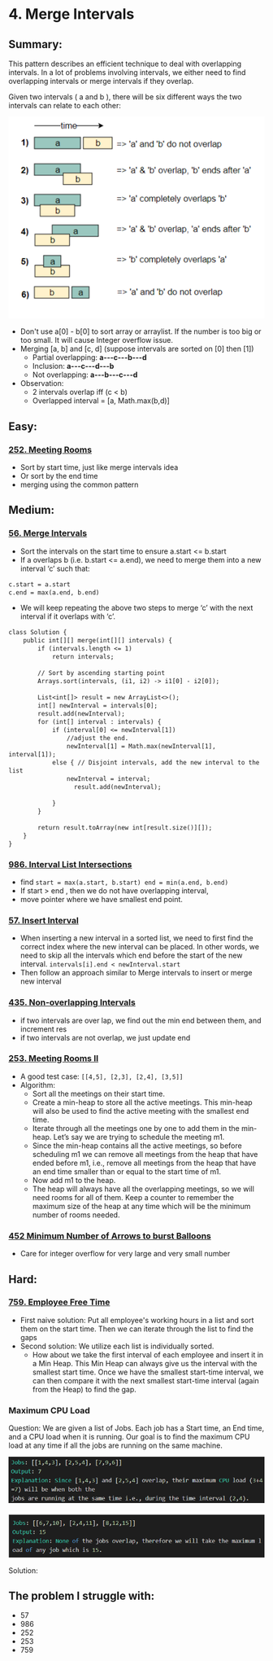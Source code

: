 # 4. Merge Intervals

## Summary:

This pattern describes an efficient technique to deal with overlapping intervals. In a lot of problems involving intervals, we either need to find overlapping intervals or merge intervals if they overlap.

Given two intervals \( a and b \), there will be six different ways the two intervals can relate to each other:

![](../.gitbook/assets/image%20%2811%29.png)



* Don't use a\[0\] - b\[0\] to sort array or arraylist. If the number is too big or too small. It will cause Integer overflow issue.
* Merging \[a, b\] and \[c, d\] \(suppose intervals are sorted on \[0\] then \[1\]\)
  * Partial overlapping: **a---c---b---d**
  * Inclusion: **a---c---d---b**
  * Not overlapping: **a---b---c---d**
* Observation: 
  * 2 intervals overlap iff \(c &lt; b\)
  * Overlapped interval = \[a, Math.max\(b,d\)\]

 



## Easy:

### [252. Meeting Rooms](https://leetcode.com/problems/meeting-rooms/)

* Sort by start time, just like merge intervals idea
* Or sort by the end time
* merging using the common pattern



## Medium:

### [56. Merge Intervals](https://leetcode.com/problems/merge-intervals/)

* Sort the intervals on the start time to ensure a.start &lt;= b.start
* If a overlaps b \(i.e. b.start &lt;= a.end\), we need to merge them into a new interval ‘c’ such that:

```text
c.start = a.start
c.end = max(a.end, b.end)
```

* We will keep repeating the above two steps to merge ‘c’ with the next interval if it overlaps with ‘c’.

```text
class Solution {
	public int[][] merge(int[][] intervals) {
		if (intervals.length <= 1)
			return intervals;

		// Sort by ascending starting point
		Arrays.sort(intervals, (i1, i2) -> i1[0] - i2[0]);

		List<int[]> result = new ArrayList<>();
		int[] newInterval = intervals[0];
		result.add(newInterval);
		for (int[] interval : intervals) {
			if (interval[0] <= newInterval[1])
                //adjust the end.
				newInterval[1] = Math.max(newInterval[1], interval[1]);
			else { // Disjoint intervals, add the new interval to the list      
				newInterval = interval;
                  result.add(newInterval);
	
			}
		}

		return result.toArray(new int[result.size()][]);
	}
}
```

### [986. Interval List Intersections](https://leetcode.com/problems/interval-list-intersections/)

* find `start = max(a.start, b.start)
    end = min(a.end, b.end)` 
* If start &gt; end , then we do not have overlapping interval, 
* move pointer where we have smallest end point.

### [57. Insert Interval](https://leetcode.com/problems/insert-interval/)

* When inserting a new interval in a sorted list, we need to first find the correct index where the new interval can be placed. In other words, we need to skip all the intervals which end before the start of the new interval.   `intervals[i].end < newInterval.start`
* Then follow an approach similar to Merge intervals to insert or merge new interval

### [435. Non-overlapping Intervals](https://leetcode.com/problems/non-overlapping-intervals/)

* if two intervals are over lap, we find out the min end between them, and increment res
* if two intervals are not overlap, we just update end 

### [253. Meeting Rooms II](https://leetcode.com/problems/meeting-rooms-ii/)

* A good test case: `[[4,5], [2,3], [2,4], [3,5]]`
* Algorithm:
  * Sort all the meetings on their start time.
  * Create a min-heap to store all the active meetings. This min-heap will also be used to find the active meeting with the smallest end time.
  * Iterate through all the meetings one by one to add them in the min-heap. Let’s say we are trying to schedule the meeting m1.
  * Since the min-heap contains all the active meetings, so before scheduling m1 we can remove all meetings from the heap that have ended before m1, i.e., remove all meetings from the heap that have an end time smaller than or equal to the start time of m1.
  * Now add m1 to the heap.
  * The heap will always have all the overlapping meetings, so we will need rooms for all of them. Keep a counter to remember the maximum size of the heap at any time which will be the minimum number of rooms needed.

### [452 Minimum Number of Arrows to burst Balloons](https://leetcode.com/problems/minimum-number-of-arrows-to-burst-balloons/)

* Care for integer overflow for very large and very small number



### 

### 

### 

### 



## Hard:

### [759. Employee Free Time](https://leetcode.com/problems/employee-free-time/)

* First naive solution: Put all employee's working hours in a list and sort them on the start time. Then we can iterate through the list to find the gaps
* Second solution: We utilize each list is individually sorted.
  * How about we take the first interval of each employee and insert it in a Min Heap. This Min Heap can always give us the interval with the smallest start time.  Once we have the smallest start-time interval, we can then compare it with the next smallest start-time interval \(again from the Heap\) to find the gap.

### Maximum CPU Load

Question: We are given a list of Jobs. Each job has a Start time, an End time, and a CPU load when it is running. Our goal is to find the maximum CPU load at any time if all the jobs are running on the same machine.

![](../.gitbook/assets/image%20%287%29.png)

![](../.gitbook/assets/image%20%289%29.png)

Solution:



## The problem I  struggle with:

* 57
* 986
* 252
* 253
* 759





